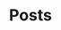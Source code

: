 ---
title: Posts
draft: false
# Section you want to display
section: posts
# Pages count
count: 10
# Options: card, plain and masonry.
style: plain

weight:
widget:
  handler: pages

  # Options: sm, md, lg and xl. Default is md.
  width:

  sidebar:
    # Options: left and right. Leave blank to hide.
    position: 
    # Options: sm, md, lg and xl. Default is md.
    scale:

  background:
    # Options: primary, secondary, tertiary or any valid color value. Default is primary.
    color:
    image:
    # Options: auto, cover and contain. Default is auto.
    size:
    # Options: center, top, right, bottom, left.
    position:
    # Options: fixed, local, scroll.
    attachment: 
---
